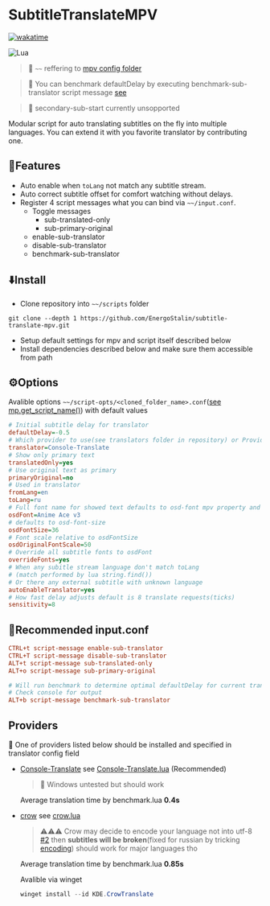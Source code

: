 # SubtitleTranslateMPV
[![wakatime](https://wakatime.com/badge/user/e95ece5f-54ed-4ef2-9ff3-b88a5a8bfc5c/project/f492dcc3-e7cb-41cc-8bf0-899f69af8719.svg)](https://wakatime.com/badge/user/e95ece5f-54ed-4ef2-9ff3-b88a5a8bfc5c/project/f492dcc3-e7cb-41cc-8bf0-899f69af8719)

![Lua](https://img.shields.io/badge/lua-%232C2D72.svg?style=for-the-badge&logo=lua&logoColor=white)

> :memo:
> `~~` reffering to [mpv config folder](https://mpv.io/manual/stable/#script-location)

> :memo: You can benchmark defaultDelay by executing benchmark-sub-translator script message [see](#receiptrecommended-inputconf)

> :memo: secondary-sub-start currently unsopported

Modular script for auto translating subtitles on the fly into multiple languages.
You can extend it with you favorite translator by contributing one.
## :herb:Features
- Auto enable when `toLang` not match any subtitle stream.
- Auto correct subtitle offset for comfort watching without delays.
- Register 4 script messages what you can bind via `~~/input.conf`.
    - Toggle messages
        - sub-translated-only
        - sub-primary-original
    - enable-sub-translator
    - disable-sub-translator
    - benchmark-sub-translator

## :arrow_down:Install
- Clone repository into `~~/scripts` folder
```
git clone --depth 1 https://github.com/EnergoStalin/subtitle-translate-mpv.git
```
- Setup default settings for mpv and script itself described below
- Install dependencies described below and make sure them accessible from path

## :gear:Options
Avalible options `~~/script-opts/<cloned_folder_name>.conf`([see mp.get_script_name()](https://mpv.io/manual/stable/#lua-scripting-mp-get-script-name())) with default values
```cfg
# Initial subtitle delay for translator
defaultDelay=-0.5
# Which provider to use(see translators folder in repository) or Providers readme section for reference
translator=Console-Translate
# Show only primary text
translatedOnly=yes
# Use original text as primary
primaryOriginal=no
# Used in translator
fromLang=en
toLang=ru
# Full font name for showed text defaults to osd-font mpv property and can be omitted
osdFont=Anime Ace v3
# defaults to osd-font-size
osdFontSize=36
# Font scale relative to osdFontSize
osdOriginalFontScale=50
# Override all subtitle fonts to osdFont
overrideFonts=yes
# When any subitle stream language don't match toLang
# (match performed by lua string.find())
# Or there any external subtitle with unknown language
autoEnableTranslator=yes
# How fast delay adjusts default is 8 translate requests(ticks)
sensitivity=8
```
## :receipt:Recommended input.conf
```cfg
CTRL+t script-message enable-sub-translator
CTRL+T script-message disable-sub-translator
ALT+t script-message sub-translated-only
ALT+o script-message sub-primary-original

# Will run benchmark to determine optimal defaultDelay for current translator
# Check console for output
ALT+b script-message benchmark-sub-translator
```
## Providers
:memo: One of providers listed below should be installed and specified in translator config field

- [Console-Translate](https://github.com/Lifailon/Console-Translate) see [Console-Translate.lua](https://github.com/EnergoStalin/subutils-mpv/blob/master/modules/translators/Console-Translate.lua) (Recommended)
    > :memo: Windows untested but should work

    Average translation time by benchmark.lua **0.4s**

- [crow](https://github.com/crow-translate/crow-translate) see [crow.lua](https://github.com/EnergoStalin/subutils-mpv/blob/master/modules/translators/crow.lua)
    > :warning::warning::warning: Crow may decide to encode your language not into utf-8 [#2](https://github.com/EnergoStalin/subtitle-translate-mpv/issues/2) then **subtitles will be broken**(fixed for russian by tricking [encoding](https://github.com/EnergoStalin/subtitle-translate-mpv/blob/master/modules/translators/encodings/auto.lua)) should work for major languages tho
    
    Average translation time by benchmark.lua **0.85s**

    Avalible via winget
    ```powershell
    winget install --id KDE.CrowTranslate
    ```

